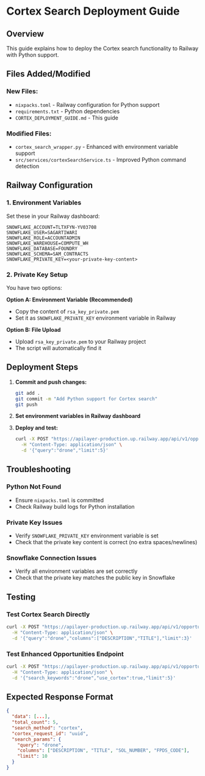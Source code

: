# Cortex Search Deployment Guide

## Overview
This guide explains how to deploy the Cortex search functionality to Railway with Python support.

## Files Added/Modified

### New Files:
- `nixpacks.toml` - Railway configuration for Python support
- `requirements.txt` - Python dependencies
- `CORTEX_DEPLOYMENT_GUIDE.md` - This guide

### Modified Files:
- `cortex_search_wrapper.py` - Enhanced with environment variable support
- `src/services/cortexSearchService.ts` - Improved Python command detection

## Railway Configuration

### 1. Environment Variables
Set these in your Railway dashboard:

```
SNOWFLAKE_ACCOUNT=TLTXFYN-YV03708
SNOWFLAKE_USER=SAGARTIWARI
SNOWFLAKE_ROLE=ACCOUNTADMIN
SNOWFLAKE_WAREHOUSE=COMPUTE_WH
SNOWFLAKE_DATABASE=FOUNDRY
SNOWFLAKE_SCHEMA=SAM_CONTRACTS
SNOWFLAKE_PRIVATE_KEY=<your-private-key-content>
```

### 2. Private Key Setup
You have two options:

**Option A: Environment Variable (Recommended)**
- Copy the content of `rsa_key_private.pem`
- Set it as `SNOWFLAKE_PRIVATE_KEY` environment variable in Railway

**Option B: File Upload**
- Upload `rsa_key_private.pem` to your Railway project
- The script will automatically find it

## Deployment Steps

1. **Commit and push changes:**
   ```bash
   git add .
   git commit -m "Add Python support for Cortex search"
   git push
   ```

2. **Set environment variables in Railway dashboard**

3. **Deploy and test:**
   ```bash
   curl -X POST "https://apilayer-production.up.railway.app/api/v1/opportunities/cortex-search" \
     -H "Content-Type: application/json" \
     -d '{"query":"drone","limit":5}'
   ```

## Troubleshooting

### Python Not Found
- Ensure `nixpacks.toml` is committed
- Check Railway build logs for Python installation

### Private Key Issues
- Verify `SNOWFLAKE_PRIVATE_KEY` environment variable is set
- Check that the private key content is correct (no extra spaces/newlines)

### Snowflake Connection Issues
- Verify all environment variables are set correctly
- Check that the private key matches the public key in Snowflake

## Testing

### Test Cortex Search Directly
```bash
curl -X POST "https://apilayer-production.up.railway.app/api/v1/opportunities/cortex-search" \
  -H "Content-Type: application/json" \
  -d '{"query":"drone","columns":["DESCRIPTION","TITLE"],"limit":3}'
```

### Test Enhanced Opportunities Endpoint
```bash
curl -X POST "https://apilayer-production.up.railway.app/api/v1/opportunities" \
  -H "Content-Type: application/json" \
  -d '{"search_keywords":"drone","use_cortex":true,"limit":5}'
```

## Expected Response Format

```json
{
  "data": [...],
  "total_count": 5,
  "search_method": "cortex",
  "cortex_request_id": "uuid",
  "search_params": {
    "query": "drone",
    "columns": ["DESCRIPTION", "TITLE", "SOL_NUMBER", "FPDS_CODE"],
    "limit": 10
  }
}
```
